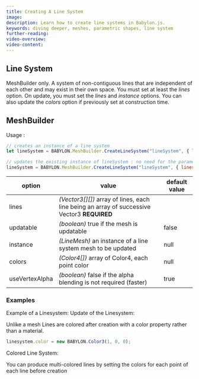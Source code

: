 ```yaml
---
title: Creating A Line System
image:
description: Learn how to create line systems in Babylon.js.
keywords: diving deeper, meshes, parametric shapes, line system
further-reading:
video-overview:
video-content:
---
```


## Line System

MeshBuilder only. A system of non-contiguous lines that are independent of each other and may exist in their own space. You must set at least the _lines_ option. On update, you must set the _lines_ and _instance_ options. You can also update the _colors_ option if previously set at construction time.

## MeshBuilder

Usage :

```javascript
// creates an instance of a line system
let lineSystem = BABYLON.MeshBuilder.CreateLineSystem("lineSystem", { lines: myArray }, scene);

// updates the existing instance of lineSystem : no need for the parameter scene here
lineSystem = BABYLON.MeshBuilder.CreateLineSystem("lineSystem", { lines: myArray, instance: lineSystem });
```

| option         | value                                                                                       | default value |
| -------------- | ------------------------------------------------------------------------------------------- | ------------- |
| lines          | _(Vector3[][])_ array of lines, each line being an array of successive Vector3 **REQUIRED** |
| updatable      | _(boolean)_ true if the mesh is updatable                                                   | false         |
| instance       | _(LineMesh)_ an instance of a line system mesh to be updated                                | null          |
| colors         | _(Color4[])_ array of Color4, each point color                                              | null          |
| useVertexAlpha | _(boolean)_ false if the alpha blending is not required (faster)                            | true          |

### Examples

Example of a Linesystem: <Playground id="#Y7CS4N" title="Line System Example" description="Simple example of a line system."/>
Update of the Linesystem: <Playground id="#Y7CS4N#1" title="Updating Line System Example" description="Simple example of updating a line system."/>

Unlike a mesh Lines are colored after creation with a color property rather than a material.

```javascript
linesystem.color = new BABYLON.Color3(1, 0, 0);
```

Colored Line System: <Playground id="#Y7CS4N#2" title="Colored Line System Example 1" description="Simple example of a colored line system."/>

You can produce multi-colored lines by setting the colors for each point of each line before creation

<Playground id="#Y7CS4N#3" title="Colored Line System Example 2" description="Simple example of a colored line system."/>
